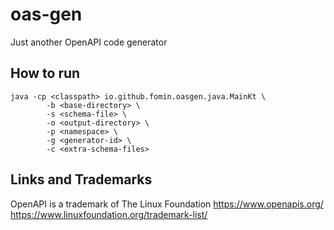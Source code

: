 # oas-gen

Just another OpenAPI code generator

## How to run

```shell script
java -cp <classpath> io.github.fomin.oasgen.java.MainKt \
        -b <base-directory> \
        -s <schema-file> \
        -o <output-directory> \
        -p <namespace> \
        -g <generator-id> \
        -c <extra-schema-files>
```

## Links and Trademarks

OpenAPI is a trademark of The Linux Foundation
https://www.openapis.org/
https://www.linuxfoundation.org/trademark-list/
